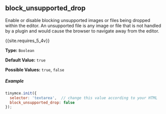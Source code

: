 ## block_unsupported_drop

Enable or disable blocking unsupported images or files being dropped within the editor. An unsupported file is any image or file that is not handled by a plugin and would cause the browser to navigate away from the editor.

{{site.requires_5_4v}}

**Type:** `Boolean`

**Default Value:** `true`

**Possible Values:** `true`, `false`

##### Example

```js
tinymce.init({
  selector: 'textarea',  // change this value according to your HTML
  block_unsupported_drop: false
});
```
